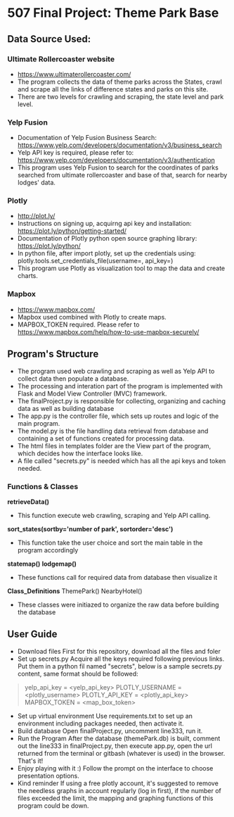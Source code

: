 # 507 Final Project: Theme Park Base


## Data Source Used:

### Ultimate Rollercoaster website
- https://www.ultimaterollercoaster.com/
- The program collects the data of theme parks across the States,  crawl and scrape all the links of difference states and parks on this site.
- There are two levels for crawling and scraping, the state level and park level.

### Yelp Fusion
- Documentation of Yelp Fusion Business Search: https://www.yelp.com/developers/documentation/v3/business_search
- Yelp API key is required, please refer to: https://www.yelp.com/developers/documentation/v3/authentication
- This program uses Yelp Fusion to search for the coordinates of parks searched from ultimate rollercoaster and base of that, search for nearby lodges' data.

### Plotly
- http://plot.ly/
- Instructions on signing up, acquirng api key and installation: https://plot.ly/python/getting-started/
- Documentation of Plotly python open source graphing library: https://plot.ly/python/
- In python file, after import plotly, set up the credentials using:
    plotly.tools.set_credentials_file(username=<USERNAME>, api_key=<APIKEY>)
- This program use Plotly as visualization tool to map the data and create charts.

### Mapbox
- https://www.mapbox.com/
- Mapbox used combined with Plotly to create maps.
- MAPBOX_TOKEN required. Please refer to https://www.mapbox.com/help/how-to-use-mapbox-securely/


## Program's Structure

- The program used web crawling and scraping as well as Yelp API to collect data then populate a database.
- The processing and interation part of the program is implemented with Flask and Model View Controller (MVC) framework.
- The finalProject.py is responsible for collecting, organizing and caching data as well as building database
- The app.py is the controller file, which sets up routes and logic of the main program.
- The model.py is the file handling data retrieval from database and containing a set of functions created for processing data.
- The html files in templates folder are the View part of the program, which decides how the interface looks like.
- A file called "secrets.py" is needed which has all the api keys and token needed.

### Functions & Classes
**retrieveData()**
- This function execute web crawling, scraping and Yelp API calling.

**sort_states(sortby='number of park', sortorder='desc')**
- This function take the user choice and sort the main table in the program accordingly

**statemap()**
**lodgemap()**
- These functions call for required data from database then visualize it

**Class_Definitions**
ThemePark()
NearbyHotel()
- These classes were initiazed to organize the raw data before building the database


## User Guide

- Download files
  First for this repository, download all the files and foler  
- Set up secrets.py
  Acquire all the keys required following previous links. Put them in a python fil named "secrets", below is a sample secrets.py content, same format should be followed:
> yelp_api_key = <yelp_api_key>
> PLOTLY_USERNAME = <plotly_username>
> PLOTLY_API_KEY = <plotly_api_key>
> MAPBOX_TOKEN = <map_box_token>
- Set up virtual environment
  Use requirements.txt to set up an environment including packages needed, then activate it.
- Build database
  Open finalProject.py, uncomment line333, run it.
- Run the Program
  After the database (themePark.db) is built, comment out the line333 in finalProject.py, then execute app.py, open the url returned from the terminal or gitbash (whatever is used) in the browser. That's it!
- Enjoy playing with it :)
  Follow the prompt on the interface to choose presentation options.
- Kind reminder
  If using a free plotly account, it's suggested to remove the needless graphs in account regularly (log in first), if the number of files exceeded the limit, the mapping and graphing functions of this program could be down.
